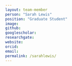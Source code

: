 ```yaml
---
layout: team-member
person: "Sarah Lewis"
position: "Graduate Student"
image: 
github: 
googlescholar: 
researchgate: 
website: 
orcid: 
email:
permalink: /sarahlewis/
---
```

